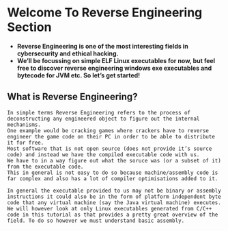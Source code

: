 # Welcome To Reverse Engineering Section

- **Reverse Engineering is one of the most interesting fields in cybersecurity and ethical hacking.** 
- **We’ll be focussing on simple ELF Linux executables for now, but feel free to discover reverse engineering windows exe executables and bytecode for JVM etc. So let’s get started!**

## What is Reverse Engineering?
```
In simple terms Reverse Engineering refers to the process of deconstructing any engineered object to figure out the internal mechanisms.
One example would be cracking games where crackers have to reverse engineer the game code on their PC in order to be able to distribute it for free.
Most software that is not open source (does not provide it’s source code) and instead we have the compiled executable code with us.
We have to in a way figure out what the soruce was (or a subset of it) from the executable code.
This in general is not easy to do so because machine/assembly code is far complex and also has a lot of compiler optimisations added to it.

In general the executable provided to us may not be binary or assembly instructions it could also be in the form of platform independent byte code that any virtual machine (say the Java virtual machine) executes. 
We will however look at only Linux executables generated from C/C++ code in this tutorial as that provides a pretty great overview of the field. To do so however we must understand basic assembly.
```


